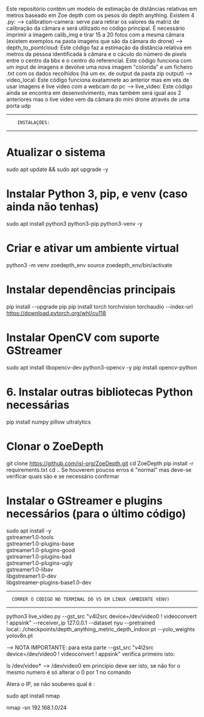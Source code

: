 Este repositório contém um modelo de estimação de distâncias relativas em metros baseado em Zoe depth com os pesos do depth anything.
Existem 4 .py:
  --> calibration-camera: serve para retirar os valores da matriz de calibração da câmara e será utilizado no código principal. É necessário imprimir a imagem calib_img e tirar 15 a 20 fotos com a mesma câmara (existem exemplos na pasta imagens que são da câmara do drone)
  --> depth_to_pointcloud: Este código faz a estimação da distância relativa em metros da pessoa identificada à câmara e o cáculo do número de pixels entre o centro da bbx e o centro do referencial. Este código funciona com um input de imagens e devolve uma nova imagem "colorida" e um ficheiro .txt com os dados recolhidos (há um ex. de output da pasta zip output)
  --> video_local: Este código funciona exatamnete ao anterior mas em vés de usar imagens é live video com a webcam do pc
  --> live_video: Este código ainda se encontra em desenvolvimento, mas também será igual aos 2 anteriores mas o live video vem da câmara do mini drone através de uma porta udp


-----------------------------
        INSTALAÇÕES:
-----------------------------

#  Atualizar o sistema
sudo apt update && sudo apt upgrade -y

# Instalar Python 3, pip, e venv (caso ainda não tenhas)
sudo apt install python3 python3-pip python3-venv -y

# Criar e ativar um ambiente virtual
python3 -m venv zoedepth_env
source zoedepth_env/bin/activate

# Instalar dependências principais
pip install --upgrade pip
pip install torch torchvision torchaudio --index-url https://download.pytorch.org/whl/cu118

#  Instalar OpenCV com suporte GStreamer
sudo apt install libopencv-dev python3-opencv -y
pip install opencv-python

# 6. Instalar outras bibliotecas Python necessárias
pip install numpy pillow ultralytics

# Clonar o ZoeDepth
git clone https://github.com/isl-org/ZoeDepth.git
cd ZoeDepth
pip install -r requirements.txt
cd ..
Se houverem poucos erros é "normal" mas deve-se verificar quais são e se necessário confirmar

# Instalar o GStreamer e plugins necessários (para o último código)
sudo apt install -y \
    gstreamer1.0-tools \
    gstreamer1.0-plugins-base \
    gstreamer1.0-plugins-good \
    gstreamer1.0-plugins-bad \
    gstreamer1.0-plugins-ugly \
    gstreamer1.0-libav \
    libgstreamer1.0-dev \
    libgstreamer-plugins-base1.0-dev

---------------------------------------------------------------------------
      CORRER O CODIGO NO TERMINAL DO VS EM LINUX (AMBIENTE VENV)
---------------------------------------------------------------------------      

python3 live_video.py --gst_src "v4l2src device=/dev/video0 ! videoconvert ! appsink" --receiver_ip 127.0.0.1 --dataset nyu --pretrained local::./checkpoints/depth_anything_metric_depth_indoor.pt --yolo_weights yolov8n.pt

--> NOTA IMPORTANTE:
 para esta parte --gst_src "v4l2src device=/dev/video0 ! videoconvert ! appsink" verifica primeiro isto:

ls /dev/video*       --> /dev/video0 em principio deve ser isto, se não for o mesmo numero é só alterar o 0 por 1 no comando

Atera o IP, se não souberes qual é :

sudo apt install nmap

nmap -sn 192.168.1.0/24

